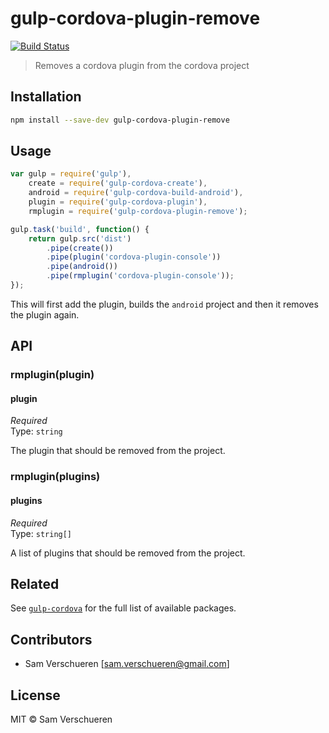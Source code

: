# gulp-cordova-plugin-remove

[![Build Status](https://travis-ci.org/SamVerschueren/gulp-cordova-plugin-remove.svg?branch=master)](https://travis-ci.org/SamVerschueren/gulp-cordova-plugin-remove)

> Removes a cordova plugin from the cordova project

## Installation

```bash
npm install --save-dev gulp-cordova-plugin-remove
```

## Usage

```JavaScript
var gulp = require('gulp'),
    create = require('gulp-cordova-create'),
    android = require('gulp-cordova-build-android'),
    plugin = require('gulp-cordova-plugin'),
    rmplugin = require('gulp-cordova-plugin-remove');

gulp.task('build', function() {
    return gulp.src('dist')
        .pipe(create())
        .pipe(plugin('cordova-plugin-console'))
        .pipe(android())
        .pipe(rmplugin('cordova-plugin-console'));
});
```

This will first add the plugin, builds the `android` project and then it removes the plugin again.

## API

### rmplugin(plugin)

#### plugin

*Required*  
Type: `string`

The plugin that should be removed from the project.

### rmplugin(plugins)

#### plugins

*Required*  
Type: `string[]`

A list of plugins that should be removed from the project.

## Related

See [`gulp-cordova`](https://github.com/SamVerschueren/gulp-cordova) for the full list of available packages.

## Contributors

- Sam Verschueren [<sam.verschueren@gmail.com>]

## License

MIT © Sam Verschueren
